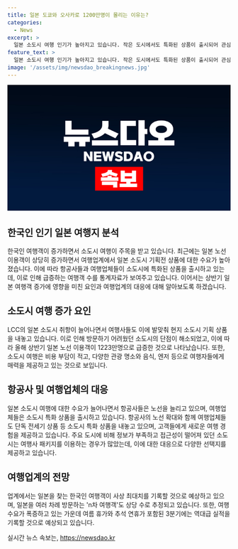 ```yaml
---
title: 일본 도쿄와 오사카로 1200만명이 몰리는 이유는?
categories:
  - News
excerpt: >
  일본 소도시 여행 인기가 높아지고 있습니다. 작은 도시에서도 특화된 상품이 출시되어 관심을 끌고 있으며, 항공사의 소도시 노선이 늘어나고 여행업체들도 소도시 특화 상품을 선보이고 있습니다. 이에 따라 올해 상반기 일본 노선 이용객은 1223만명으로 급증했고, 업계는 한국인 여행객이 사상 최대치를 달성할 것으로 전망하고 있습니다. 소도시 여행은 저렴한 비용으로 다양한 경험을 제공하며, 특화 상품의 매력적인 측면도 크게 작용하고 있습니다. 이러한 추세로 인해 여행업계는 역대급 실적을 달성할 것으로 예상되고 있습니다.
feature_text: >
  일본 소도시 여행 인기가 높아지고 있습니다. 작은 도시에서도 특화된 상품이 출시되어 관심을 끌고 있으며, 항공사의 소도시 노선이 늘어나고 여행업체들도 소도시 특화 상품을 선보이고 있습니다. 이에 따라 올해 상반기 일본 노선 이용객은 1223만명으로 급증했고, 업계는 한국인 여행객이 사상 최대치를 달성할 것으로 전망하고 있습니다. 소도시 여행은 저렴한 비용으로 다양한 경험을 제공하며, 특화 상품의 매력적인 측면도 크게 작용하고 있습니다. 이러한 추세로 인해 여행업계는 역대급 실적을 달성할 것으로 예상되고 있습니다.
image: '/assets/img/newsdao_breakingnews.jpg'
---
```


<p><img src="/assets/img/newsdao_breakingnews.jpg" alt="flaretime 속보" /></p>

<h2 data-ke-size="size26">한국인 인기 일본 여행지 분석</h2>

<p data-ke-size="size16">한국인 여행객이 증가하면서 소도시 여행이 주목을 받고 있습니다. 최근에는 일본 노선 이용객이 상당히 증가하면서 여행업계에서 일본 소도시 기획전 상품에 대한 수요가 높아졌습니다. 이에 따라 항공사들과 여행업체들이 소도시에 특화된 상품을 출시하고 있는데, 이로 인해 급증하는 여행객 수를 통계자료가 보여주고 있습니다. 이어서는 상반기 일본 여행객 증가에 영향을 미친 요인과 여행업계의 대응에 대해 알아보도록 하겠습니다.</p>

<h2 data-ke-size="size26">소도시 여행 증가 요인</h2>

<p data-ke-size="size16">LCC의 일본 소도시 취항이 늘어나면서 여행사들도 이에 발맞춰 현지 소도시 기획 상품을 내놓고 있습니다. 이로 인해 방문하기 어려웠던 소도시의 단점이 해소되었고, 이에 따라 올해 상반기 일본 노선 이용객이 1223만명으로 급증한 것으로 나타났습니다. 또한, 소도시 여행은 비용 부담이 적고, 다양한 관광 명소와 음식, 엔저 등으로 여행자들에게 매력을 제공하고 있는 것으로 보입니다.</p>

<h2 data-ke-size="size26">항공사 및 여행업체의 대응</h2>

<p data-ke-size="size16">일본 소도시 여행에 대한 수요가 늘어나면서 항공사들은 노선을 늘리고 있으며, 여행업체들은 소도시 특화 상품을 출시하고 있습니다. 항공사의 노선 확대와 함께 여행업체들도 단독 전세기 상품 등 소도시 특화 상품을 내놓고 있으며, 고객들에게 새로운 여행 경험을 제공하고 있습니다. 주요 도시에 비해 정보가 부족하고 접근성이 떨어져 있던 소도시는 여행사 패키지를 이용하는 경우가 많았는데, 이에 대한 대응으로 다양한 선택지를 제공하고 있습니다.</p>

<h2 data-ke-size="size26">여행업계의 전망</h2>

<p data-ke-size="size16">업계에서는 일본을 찾는 한국인 여행객이 사상 최대치를 기록할 것으로 예상하고 있으며, 일본을 여러 차례 방문하는 'n차 여행객'도 상당 수로 추정되고 있습니다. 또한, 여행 수요가 폭증하고 있는 가운데 여름 휴가와 추석 연휴가 포함된 3분기에는 역대급 실적을 기록할 것으로 예상되고 있습니다.</p>
실시간 뉴스 속보는, <a href="https://newsdao.kr" rel="dofollow">https://newsdao.kr</a>


